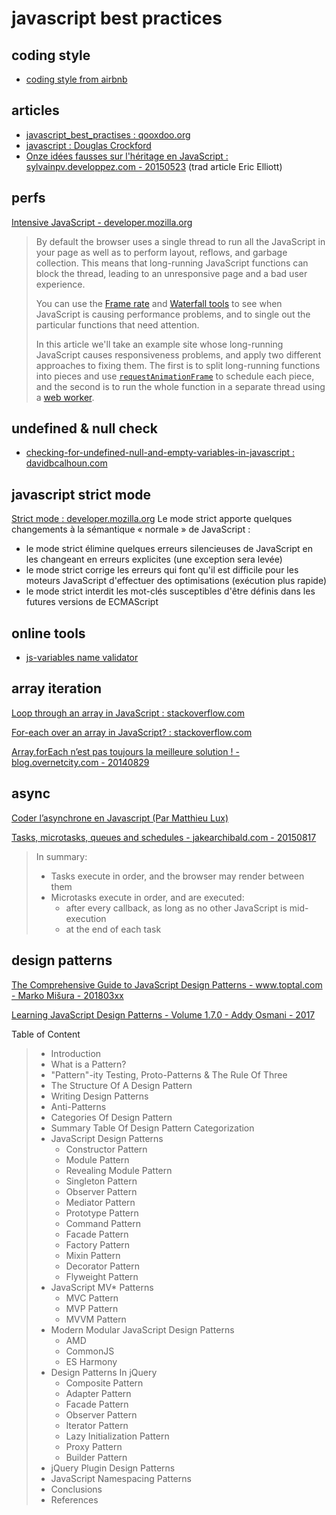 # javascript best practices

## coding style
- [coding style from airbnb](https://github.com/airbnb/javascript)

## articles
- [javascript_best_practises : qooxdoo.org](http://qooxdoo.org/docs/general/javascript_best_practises)
- [javascript : Douglas Crockford](http://www.crockford.com/javascript/)
- [Onze idées fausses sur l'héritage en JavaScript : sylvainpv.developpez.com - 20150523](http://sylvainpv.developpez.com/traductions/javascript/idees-fausses-heritage/) (trad article Eric Elliott)

## perfs

[Intensive JavaScript - developer.mozilla.org](https://developer.mozilla.org/en-US/docs/Tools/Performance/Scenarios/Intensive_JavaScript)

> By default the browser uses a single thread to run all the JavaScript in your page as well as to perform layout, reflows, and garbage collection. This means that long-running JavaScript functions can block the thread, leading to an unresponsive page and a bad user experience.
> 
> You can use the [Frame rate](https://developer.mozilla.org/en-US/docs/Tools/Performance/Frame_rate) and [Waterfall tools](https://developer.mozilla.org/en-US/docs/Tools/Performance/Waterfall) to see when JavaScript is causing performance problems, and to single out the particular functions that need attention.
> 
> In this article we'll take an example site whose long-running JavaScript causes responsiveness problems, and apply two different approaches to fixing them. The first is to split long-running functions into pieces and use [`requestAnimationFrame`](https://developer.mozilla.org/en-US/docs/Web/API/window/requestAnimationFrame) to schedule each piece, and the second is to run the whole function in a separate thread using a [web worker](https://developer.mozilla.org/en-US/docs/Web/API/Web_Workers_API/Using_web_workers).

## undefined & null check
- [checking-for-undefined-null-and-empty-variables-in-javascript : davidbcalhoun.com](davidbcalhoun.com/2011/checking-for-undefined-null-and-empty-variables-in-javascript/)

## javascript strict mode
[Strict mode : developer.mozilla.org](https://developer.mozilla.org/fr/docs/Web/JavaScript/Reference/Strict_mode)
Le mode strict apporte quelques changements à la sémantique « normale » de JavaScript :
- le mode strict élimine quelques erreurs silencieuses de JavaScript en les changeant en erreurs explicites (une exception sera levée)
- le mode strict corrige les erreurs qui font qu'il est difficile pour les moteurs JavaScript d'effectuer des optimisations (exécution plus rapide)
- le mode strict interdit les mot-clés susceptibles d'être définis dans les futures versions de ECMAScript

## online tools
- [js-variables name validator](https://mothereff.in/js-variables)

## array iteration

[Loop through an array in JavaScript : stackoverflow.com](http://stackoverflow.com/questions/3010840/loop-through-an-array-in-javascript)

[For-each over an array in JavaScript? : stackoverflow.com](http://stackoverflow.com/questions/9329446/for-each-over-an-array-in-javascript)

[Array.forEach n’est pas toujours la meilleure solution ! - blog.overnetcity.com - 20140829](https://blog.overnetcity.com/2014/08/29/array-foreach-nest-pas-toujours-meilleure-solution/)

## async

[Coder l’asynchrone en Javascript (Par Matthieu Lux)](https://www.youtube.com/watch?v=FZ51IVn6tVM)

[Tasks, microtasks, queues and schedules - jakearchibald.com - 20150817](https://jakearchibald.com/2015/tasks-microtasks-queues-and-schedules/)
> In summary:
> 
> - Tasks execute in order, and the browser may render between them
> - Microtasks execute in order, and are executed:
>   - after every callback, as long as no other JavaScript is mid-execution
>   - at the end of each task

## design patterns

[The Comprehensive Guide to JavaScript Design Patterns - www.toptal.com - Marko Mišura - 201803xx](https://www.toptal.com/javascript/comprehensive-guide-javascript-design-patterns)

[Learning JavaScript Design Patterns - Volume 1.7.0 - Addy Osmani - 2017](https://addyosmani.com/resources/essentialjsdesignpatterns/book/)

Table of Content

> - Introduction
> - What is a Pattern?
> - "Pattern"-ity Testing, Proto-Patterns & The Rule Of Three
> - The Structure Of A Design Pattern
> - Writing Design Patterns
> - Anti-Patterns
> - Categories Of Design Pattern
> - Summary Table Of Design Pattern Categorization
> - JavaScript Design Patterns
>     - Constructor Pattern
>     - Module Pattern
>     - Revealing Module Pattern
>     - Singleton Pattern
>     - Observer Pattern
>     - Mediator Pattern
>     - Prototype Pattern
>     - Command Pattern
>     - Facade Pattern
>     - Factory Pattern
>     - Mixin Pattern
>     - Decorator Pattern
>     - Flyweight Pattern 
> - JavaScript MV* Patterns
>     - MVC Pattern
>     - MVP Pattern
>     - MVVM Pattern 
> - Modern Modular JavaScript Design Patterns
>     - AMD
>     - CommonJS
>     - ES Harmony 
> - Design Patterns In jQuery
>     - Composite Pattern
>     - Adapter Pattern
>     - Facade Pattern
>     - Observer Pattern
>     - Iterator Pattern
>     - Lazy Initialization Pattern
>     - Proxy Pattern
>     - Builder Pattern
> - jQuery Plugin Design Patterns
> - JavaScript Namespacing Patterns
> - Conclusions
> - References
